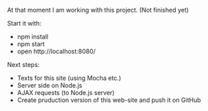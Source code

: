 At that moment I am working with this project. (Not finished yet)

Start it with:
* npm install
* npm start
* open http://localhost:8080/

Next steps:
* Texts for this site (using Mocha etc.)
* Server side on Node.js
* AJAX requests (to Node.js server)
* Create pruduction version of this web-site and push it on GitHub
